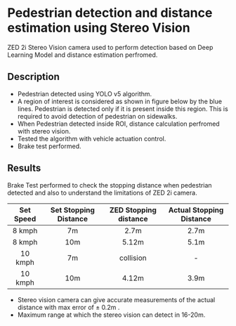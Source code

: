 # Pedestrian detection and distance estimation using Stereo Vision

ZED 2i Stereo Vision camera used to perform detection based on Deep Learning Model and distance estimation perfromed.

## Description

* Pedestrian detected using YOLO v5 algorithm.
* A region of interest is considered as shown in figure below by the blue lines. Pedestrian is detected only if it is present inside this region. This is required to avoid detection of pedestrian on sidewalks.
* When Pedestrian detected inside ROI, distance calculation perfromed with stereo vision.
* Tested the algorithm with vehicle actuation control.
* Brake test performed.

## Results

Brake Test performed to check the stopping distance when pedestrian detected and also to understand the limitations of ZED 2i camera.

| Set Speed  | Set Stopping Distance | ZED Stopping distance | Actual Stopping Distance|
|:----------:|:---------------------:|:---------------------:|:-----------------------:|
| 8 kmph     | 7m                    | 2.7m                  | 2.7m                    |
| 8 kmph     | 10m                   | 5.12m                 | 5.1m                    |
| 10 kmph    | 7m                    | collision             | -                       |
| 10 kmph    | 10m                   | 4.12m                 | 3.9m                    |

* Stereo vision camera can give accurate measurements of the actual distance with
max error of ± 0.2m .
* Maximum range at which the stereo vision can detect in 16-20m.

